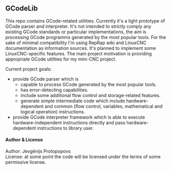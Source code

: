 ## GCodeLib

This repo contains GCode-related utilities. Currently it's a light prototype of GCode parser and interpreter. It's not intended to strictly comply any existing GCode standards or particular implementations, the aim is processing GCode programms generated by the most popular tools. For the sake of minimal compatibility I'm using RepRap wiki and LinuxCNC documentation as information sources. It's planned to implement some LinuxCNC-specific features. The main project motivation is providing appropriate GCode utilities for my mini-CNC project.

Current project goals:
* provide GCode parser which is
  * capable to process GCode generated by the most popular tools.
  * has error-detecting capabilities.
  * include some additional flow control and storage-related features.
  * generate simple intermediate code which include hardware-dependent and common (flow control, variables, mathematical and logical operation) instructions.
* provide GCode interpreter framework which is able to execute hardware-independent instructions directly and pass hardware-dependent instructions to library user.

#### Author & License
Author: Jevgēnijs Protopopovs \
License: at some point the code will be licensed under the terms of some permissive license.